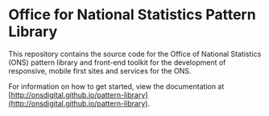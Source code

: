 # Office for National Statistics Pattern Library

This repository contains the source code for the Office of National Statistics (ONS) pattern library and front-end toolkit for the development of responsive, mobile first sites and services for the ONS.

For information on how to get started, view the documentation at [http://onsdigital.github.io/pattern-library](http://onsdigital.github.io/pattern-library).




